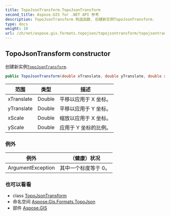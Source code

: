 ```yaml
---
title: TopoJsonTransform.TopoJsonTransform
second_title: Aspose.GIS for .NET API 参考
description: TopoJsonTransform 构造函数. 创建新实例TopoJsonTransform.
type: docs
weight: 10
url: /zh/net/aspose.gis.formats.topojson/topojsontransform/topojsontransform/
---
```

## TopoJsonTransform constructor

创建新实例[`TopoJsonTransform`](../).

```csharp
public TopoJsonTransform(double xTranslate, double yTranslate, double xScale, double yScale)
```

| 范围 | 类型 | 描述 |
| --- | --- | --- |
| xTranslate | Double | 平移以应用于 X 坐标。 |
| yTranslate | Double | 平移以应用于 Y 坐标。 |
| xScale | Double | 缩放以应用于 X 坐标。 |
| yScale | Double | 应用于 Y 坐标的比例。 |

### 例外

| 例外 | （健康）状况 |
| --- | --- |
| ArgumentException | 其中一个标度等于 0。 |

### 也可以看看

* class [TopoJsonTransform](../)
* 命名空间 [Aspose.Gis.Formats.TopoJson](../../topojsontransform/)
* 部件 [Aspose.GIS](../../../)


